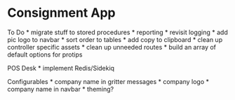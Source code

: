 # Consignment App

To Do
    * migrate stuff to stored procedures
    * reporting
    * revisit logging
    * add pic logo to navbar
    * sort order to tables
    * add copy to clipboard
    * clean up controller specific assets
    * clean up unneeded routes
    * build an array of default options for protips

POS Desk
    * implement Redis/Sidekiq

Configurables
    * company name in gritter messages
    * company logo
    * company name in navbar
    * theming?
   
    